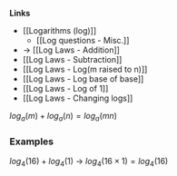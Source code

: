 **Links**
- [[Logarithms (log)]] 
	- [[Log questions - Misc.]] 
- -\> [[Log Laws - Addition]] 
- [[Log Laws - Subtraction]]
- [[Log Laws - Log(m raised to n)]]
- [[Log Laws - Log base of base]]
- [[Log Laws - Log of 1]]
- [[Log Laws - Changing logs]]

$log_{a}(m)+log_{a}(n)=log_{a}(mn)$

### Examples
$log_{4}(16) + log_{4}(1)$
-> $log_{4}(16\times1) = log_{4}(16)$